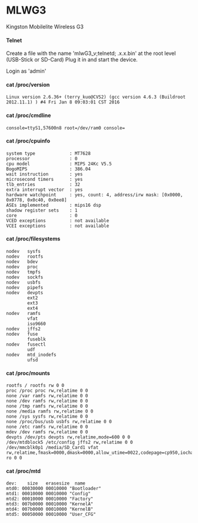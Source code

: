 # MLWG3

Kingston Mobilelite Wireless G3

#### Telnet
Create a file with the name 'mlwG3_v;telnetd; .x.x.bin' at the root level (USB-Stick or SD-Card)
Plug it in and start the device.

Login as 'admin'

#### cat /proc/version
```
Linux version 2.6.36+ (terry_kuo@CVS2) (gcc version 4.6.3 (Buildroot 2012.11.1) ) #4 Fri Jan 8 09:03:01 CST 2016
```

#### cat /proc/cmdline
```
console=ttyS1,57600n8 root=/dev/ram0 console=
```

#### cat /proc/cpuinfo
```
system type             : MT7628
processor               : 0
cpu model               : MIPS 24Kc V5.5
BogoMIPS                : 386.04
wait instruction        : yes
microsecond timers      : yes
tlb_entries             : 32
extra interrupt vector  : yes
hardware watchpoint     : yes, count: 4, address/irw mask: [0x0000, 0x0778, 0x0c40, 0x0ee8]
ASEs implemented        : mips16 dsp
shadow register sets    : 1
core                    : 0
VCED exceptions         : not available
VCEI exceptions         : not available
```

#### cat /proc/filesystems
```
nodev   sysfs
nodev   rootfs
nodev   bdev
nodev   proc
nodev   tmpfs
nodev   sockfs
nodev   usbfs
nodev   pipefs
nodev   devpts
        ext2
        ext3
        ext4
nodev   ramfs
        vfat
        iso9660
nodev   jffs2
nodev   fuse
        fuseblk
nodev   fusectl
        udf
nodev   mtd_inodefs
        ufsd
```

#### cat /proc/mounts
```
rootfs / rootfs rw 0 0
proc /proc proc rw,relatime 0 0
none /var ramfs rw,relatime 0 0
none /dev ramfs rw,relatime 0 0
none /tmp ramfs rw,relatime 0 0
none /media ramfs rw,relatime 0 0
none /sys sysfs rw,relatime 0 0
none /proc/bus/usb usbfs rw,relatime 0 0
none /etc ramfs rw,relatime 0 0
mdev /dev ramfs rw,relatime 0 0
devpts /dev/pts devpts rw,relatime,mode=600 0 0
/dev/mtdblock5 /etc/config jffs2 rw,relatime 0 0
/dev/mmcblk0p1 /media/SD_Card1 vfat rw,relatime,fmask=0000,dmask=0000,allow_utime=0022,codepage=cp950,iocharset=utf8,shortname=mixed,errors=remount-ro 0 0
```

#### cat /proc/mtd
```
dev:    size   erasesize  name
mtd0: 00030000 00010000 "Bootloader"
mtd1: 00010000 00010000 "Config"
mtd2: 00010000 00010000 "Factory"
mtd3: 007b0000 00010000 "KernelA"
mtd4: 007b0000 00010000 "KernelB"
mtd5: 00050000 00010000 "User_CFG"
```
